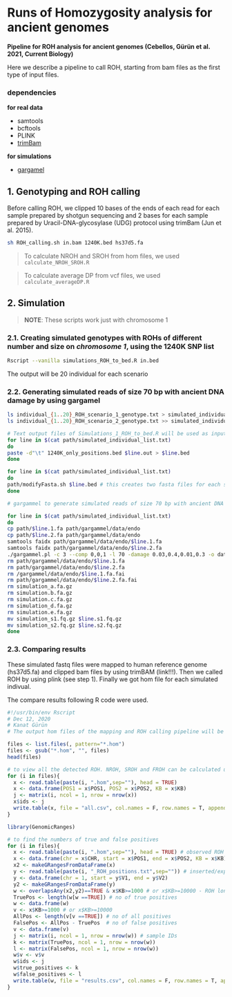 # Runs of Homozygosity analysis for ancient genomes

**Pipeline for ROH analysis for ancient genomes (Cebellos, Gürün et al. 2021, Current Biology)**

Here we describe a pipeline to call ROH, starting from bam files as the first type of input files.

### dependencies

**for real data**
- samtools
- bcftools
- PLINK
- [trimBam](https://genome.sph.umich.edu/wiki/BamUtil:_trimBam)

**for simulations**
- [gargamel](https://github.com/grenaud/gargammel)

## 1. Genotyping and ROH calling

Before calling ROH, we clipped 10 bases of the ends of each read for each sample prepared by shotgun sequencing and 2 bases for each sample prepared by Uracil-DNA-glycosylase (UDG) protocol using trimBam (Jun et al. 2015).

```bash
sh ROH_calling.sh in.bam 1240K.bed hs37d5.fa
```

> To calculate NROH and SROH from hom files, we used ```calculate_NROH_SROH.R```

> To calculate average DP from vcf files, we used ```calculate_averageDP.R```


## 2. Simulation

> **NOTE**: These scripts work just with chromosome 1

### 2.1. Creating simulated genotypes with ROHs of different number and size on ***chromosome 1***, using the 1240K SNP list


```bash
Rscript --vanilla simulations_ROH_to_bed.R in.bed
```

The output will be 20 individual for each scenario

### 2.2. Generating simulated reads of size 70 bp with ancient DNA damage by using gargamel

```bash
ls individual_{1..20}_ROH_scenario_1_genotype.txt > simulated_individual_list.txt
ls individual_{1..20}_ROH_scenario_2_genotype.txt >> simulated_individual_list.txt

# Text output files of Simulations_1_ROH_to_bed.R will be used as input
for line in $(cat path/simulated_individual_list.txt)
do
paste -d"\t" 1240K_only_positions.bed $line.out > $line.bed
done

for line in $(cat path/simulated_individual_list.txt)
do
path/modifyFasta.sh $line.bed # this creates two fasta files for each simulated individual with inserted ROH
done

# gargammel to generate simulated reads of size 70 bp with ancient DNA damage

for line in $(cat path/simulated_individual_list.txt)
do
cp path/$line.1.fa path/gargammel/data/endo
cp path/$line.2.fa path/gargammel/data/endo
samtools faidx path/gargammel/data/endo/$line.1.fa
samtools faidx path/gargammel/data/endo/$line.2.fa
./gargammel.pl -c 3 --comp 0,0,1 -l 70 -damage 0.03,0.4,0.01,0.3 -o data/simulation data/
rm path/gargammel/data/endo/$line.1.fa
rm path/gargammel/data/endo/$line.2.fa
rm /gargammel/data/endo/$line.1.fa.fai
rm path/gargammel/data/endo/$line.2.fa.fai
rm simulation_a.fa.gz
rm simulation.b.fa.gz
rm simulation.c.fa.gz
rm simulation_d.fa.gz
rm simulation.e.fa.gz
mv simulation_s1.fq.gz $line.s1.fq.gz
mv simulation_s2.fq.gz $line.s2.fq.gz
done
```

### 2.3. Comparing results

These simulated fastq files were mapped to human reference genome (hs37d5.fa) and clipped bam files by using trimBAM (link!!!). Then we called ROH by using plink (see step 1).
Finally we got hom file for each simulated indivual.

The compare results following R code were used.

```r
#!/usr/bin/env Rscript
# Dec 12, 2020
# Kanat Gürün
# The output hom files of the mapping and ROH calling pipeline will be used as input.

files <- list.files(, pattern="*.hom")
files <- gsub("*.hom", "", files)
head(files)

# to view all the detected ROH. NROH, SROH and FROH can be calculated using the resulting Excel file.
for (i in files){
  x <- read.table(paste(i, ".hom",sep=""), head = TRUE)
  x <- data.frame(POS1 = x$POS1, POS2 = x$POS2, KB = x$KB)
  j <- matrix(i, ncol = 1, nrow = nrow(x))
  x$ids <- j
  write.table(x, file = "all.csv", col.names = F, row.names = T, append = T, quote = F, sep = ",")
}

library(GenomicRanges)

# to find the numbers of true and false positives
for (i in files){
  x <- read.table(paste(i, ".hom",sep=""), head = TRUE) # observed ROH
  x <- data.frame(chr = x$CHR, start = x$POS1, end = x$POS2, KB = x$KB)
  x2 <- makeGRangesFromDataFrame(x)
  y <- read.table(paste(i, "_ROH_positions.txt",sep="")) # inserted/expected ROH
  y <- data.frame(chr = 1, start = y$V1, end = y$V2)
  y2 <- makeGRangesFromDataFrame(y)
  w <- overlapsAny(x2,y2)==TRUE & x$KB>=1000 # or x$KB>=10000 - ROH longer than a threshold value observed in expected positions
  TruePos <- length(w[w ==TRUE]) # no of true positives
  w <- data.frame(w)
  v <- x$KB>=1000 # or x$KB>=10000
  AllPos <- length(v[v ==TRUE]) # no of all positives
  FalsePos <- AllPos - TruePos  # no of false positives
  v <- data.frame(v)
  j <- matrix(i, ncol = 1, nrow = nrow(w)) # sample IDs
  k <- matrix(TruePos, ncol = 1, nrow = nrow(w))
  l <- matrix(FalsePos, ncol = 1, nrow = nrow(w))
  w$v <- v$v
  w$ids <- j
  w$true_positives <- k
  w$false_positives <- l
  write.table(w, file = "results.csv", col.names = F, row.names = T, append = T, quote = F, sep = ",")
}
```
